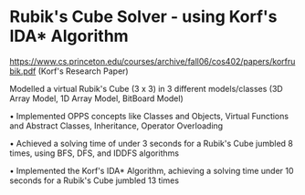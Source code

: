 # Rubik's Cube Solver - using Korf's IDA* Algorithm
https://www.cs.princeton.edu/courses/archive/fall06/cos402/papers/korfrubik.pdf (Korf's Research Paper)

Modelled a virtual Rubik's Cube (3 x 3) in 3 different models/classes (3D Array Model, 1D Array Model, BitBoard Model)

• Implemented OPPS concepts like Classes and Objects, Virtual Functions and Abstract Classes, Inheritance, Operator Overloading

• Achieved a solving time of under 3 seconds for a Rubik's Cube jumbled 8 times, using BFS, DFS, and IDDFS algorithms

• Implemented the Korf's IDA* Algorithm, achieving a solving time under 10 seconds for a Rubik's Cube jumbled 13 times
